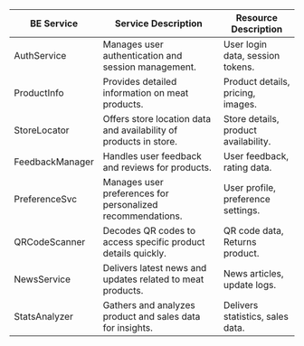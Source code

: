 | BE Service      | Service Description                                              | Resource Description              |
|-----------------|------------------------------------------------------------------|-----------------------------------|
| AuthService     | Manages user authentication and session management.              | User login data, session tokens.  |
| ProductInfo     | Provides detailed information on meat products.                  | Product details, pricing, images. |
| StoreLocator    | Offers store location data and availability of products in store.| Store details, product availability.|
| FeedbackManager | Handles user feedback and reviews for products.                  | User feedback, rating data.       |
| PreferenceSvc   | Manages user preferences for personalized recommendations.       | User profile, preference settings.|
| QRCodeScanner   | Decodes QR codes to access specific product details quickly.     | QR code data, Returns product.|
| NewsService     | Delivers latest news and updates related to meat products.       | News articles, update logs.       |
| StatsAnalyzer   | Gathers and analyzes product and sales data for insights.          | Delivers statistics, sales data.     |
